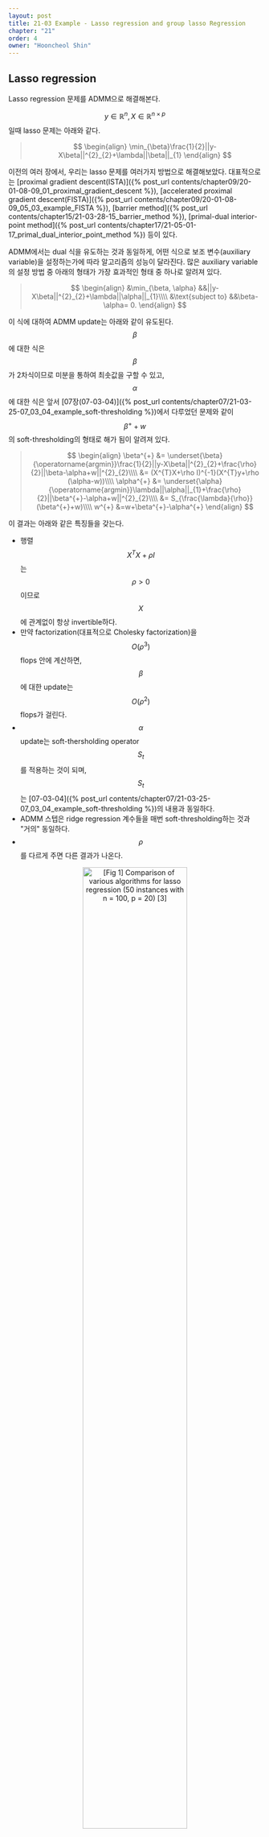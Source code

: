 ```yaml
---
layout: post
title: 21-03 Example - Lasso regression and group lasso Regression
chapter: "21"
order: 4
owner: "Hooncheol Shin"
---
```


## Lasso regression
Lasso regression 문제를 ADMM으로 해결해본다.

$$y\in \mathbb{R}^{n}, X\in \mathbb{R}^{n\times p}$$ 일때 lasso 문제는 아래와 같다.
>$$
>\begin{align}
>\min_{\beta}\frac{1}{2}||y-X\beta||^{2}_{2}+\lambda||\beta||_{1}
>\end{align}
>$$

이전의 여러 장에서, 우리는 lasso 문제를 여러가지 방법으로 해결해보았다. 대표적으로는 [proximal gradient descent(ISTA)]({% post_url contents/chapter09/20-01-08-09_01_proximal_gradient_descent %}), [accelerated proximal gradient descent(FISTA)]({% post_url contents/chapter09/20-01-08-09_05_03_example_FISTA %}), [barrier method]({% post_url contents/chapter15/21-03-28-15_barrier_method %}), [primal-dual interior-point method]({% post_url contents/chapter17/21-05-01-17_primal_dual_interior_point_method %}) 등이 있다. 

ADMM에서는 dual 식을 유도하는 것과 동일하게, 어떤 식으로 보조 변수(auxiliary variable)을 설정하는가에 따라 알고리즘의 성능이 달라진다. 많은 auxiliary variable의 설정 방법 중 아래의 형태가 가장 효과적인 형태 중 하나로 알려져 있다.
>$$
>\begin{align}
>&\min_{\beta, \alpha} &&||y-X\beta||^{2}_{2}+\lambda||\alpha||_{1}\\\\
>&\text{subject to} &&\beta-\alpha= 0.
>\end{align}
>$$

이 식에 대하여 ADMM update는 아래와 같이 유도된다. $$\beta$$에 대한 식은 $$\beta$$가 2차식이므로 미분을 통하여 최솟값을 구할 수 있고, $$\alpha$$에 대한 식은 앞서 [07장(07-03-04)]({% post_url contents/chapter07/21-03-25-07_03_04_example_soft-thresholding %})에서 다루었던 문제와 같이 $$\beta^{+}+w$$의 soft-thresholding의 형태로 해가 됨이 알려져 있다.
>$$
>\begin{align}
>\beta^{+} &= \underset{\beta}{\operatorname{argmin}}\frac{1}{2}||y-X\beta||^{2}_{2}+\frac{\rho}{2}||\beta-\alpha+w||^{2}_{2}\\\\
>&= (X^{T}X+\rho I)^{-1}(X^{T}y+\rho (\alpha-w))\\\\
>\alpha^{+} &= \underset{\alpha}{\operatorname{argmin}}\lambda||\alpha||_{1}+\frac{\rho}{2}||\beta^{+}-\alpha+w||^{2}_{2}\\\\
>&= S_{\frac{\lambda}{\rho}}(\beta^{+}+w)\\\\
>w^{+} &=w+\beta^{+}-\alpha^{+}
>\end{align}
>$$

이 결과는 아래와 같은 특징들을 갖는다.

* 행렬 $$X^{T}X+\rho I$$는 $$\rho>0$$이므로 $$X$$에 관계없이 항상 invertible하다.
* 만약 factorization(대표적으로 Cholesky factorization)을 $$O(\rho^{3})$$ flops 안에 계산하면, $$\beta$$에 대한 update는 $$O(\rho^{2})$$ flops가 걸린다.
* $$\alpha$$ update는 soft-thersholding operator $$S_{t}$$를 적용하는 것이 되며, $$S_{t}$$는 [07-03-04]({% post_url contents/chapter07/21-03-25-07_03_04_example_soft-thresholding %})의 내용과 동일하다.
* ADMM 스텝은 ridge regression 계수들을 매번 soft-thresholding하는 것과 "거의" 동일하다.
* $$\rho$$를 다르게 주면 다른 결과가 나온다.

<figure class="image" style="align: center;">
<p align="center">
  <img src="{{ site.baseurl }}/img/chapter_img/chapter21/lasso.png" alt="[Fig 1] Comparison of various algorithms for lasso regression (50 instances with n = 100, p = 20) [3]" width="70%">
  <figcaption style="text-align: center;">[Fig 1] Comparison of various algorithms for lasso regression (50 instances with n = 100, p = 20) [3]</figcaption>
</p>
</figure>


[Fig 1]은 lasso regression 문제에 대한 다양한 알고리즘들의 수렴을 비교한 것이다. 모든 알고리즘들은 iteration마다 동일한 계산복잡도를 가지고 있다. 그래프의 수렴 속도에서 볼 수 있다시피, ADMM은 proximal gradient descent(검정)와 비슷한 수렴 속도를 가진다. Accelerated proximal gradient descent(빨강)는 "Nestrov ripples"를 가지지만 조금 더 빠른 수렴 속도를 보인다. 또한  ADMM은 $$\rho$$ 값에 따라 다른 수렴 속도를 보인다는 특성도 확인할 수 있다. 후에 [23장]({% post_url contents/chapter23/21-03-28-23_Coordinate_Descent %})에서 논하게 될 Coordinate descent(초록)의 경우는 문제에서 더 많은 정보들을 사용하고, 따라서 다른 방법들에 비해 빠른 수렴 속도를 가진다. Coordinate descent의 단점은 문제하기 위한 조건들이 존재한다는 것이다.
$$\rho$$값을 너무 크게 설정하면, 목적함수에서 $$f+g$$를 최소화 하는 비중이 작고, $$\rho$$값을 너무 작게 설정하면, feasiblity가 떨어진다. 따라서 적절한 $$\rho$$값의 설정이 중요하다. 자세한 내용은 [21장 reference 논문]({% post_url contents/chapter21/21-03-29-21_00_Alternating_Direction_Method_of_Multipliers %}) 중 [BPCPE]에서 논하고 있다.

## Group lasso regression
위와 동일하게  Group lasso regression 문제 또한 ADMM으로 해결하는 것에 대하여 살펴보고자 한다. Group lasso regression의 문제정의는 아래와 같다. $$y\in \mathbb{R}^{n}, X\in \mathbb{R}^{n \times p}$$일때,

>$$
>\begin{align}
>\min_{\beta}\frac{1}{2}||y-X\beta||^{2}_{2}+\lambda\sum^{G}_{g=1} c_{g}||\beta_{(g)}||_{2}.
>\end{align}
>$$

Lasso regression과 동일하게 문제를 다시 정리할 수 있다.
>$$
>\begin{align}
>&\min_{\beta,\alpha} &&\frac{1}{2}||y-X\beta||^{2}_{2}+\lambda\sum^{G}_{g=1} c_{g}||\beta_{(g)}||_{2}\\\\
>&\text{subject to} &&\beta-\alpha=0.
>\end{align}
>$$

ADMM step은 다음과 같다.
>$$
>\begin{align}
>\beta^{+} &= (X^{T}X+\rho I)^{-1}(X^{T}y+\rho (\alpha-w))\\\\
>\alpha^{+} &= R_{c_{g}\frac{\lambda}{\rho}}(\beta^{+}_{(g)}+w_{(g)})\qquad \text{g = 1,...G}\\\\
>w^{+} &=w+\beta^{+}-\alpha^{+}
>\end{align}
>$$

이 결과는 아래와 같은 특징들을 갖는다.

* 행렬 $$X^{T}X+\rho I$$는 $$\rho>0$$이므로 $$X$$에 관계없이 항상 invertible하다.
* 만약 factorization(대표적으로 Cholesky factorization)을 $$O(\rho^{3})$$ flops 안에 계산하면, $$\beta$$에 대한 update는 $$O(\rho^{2})$$ flops가 걸린다.
* $$\alpha$$ update는 group soft-thersholding operator $$R_{t}$$를 적용하는 것이 되며, $$R_{t}$$는 아래와 같이 정의된다.

>\begin{align}
>R_{t}(x) = (1-\frac{x}{\lVert x \rVert_{2}})_{+}x
>\end{align}

